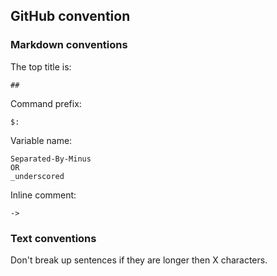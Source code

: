 ## GitHub convention

### Markdown conventions

The top title is:  
```
##
```

Command prefix:  
```
$:
```

Variable name:  
```
Separated-By-Minus
OR
_underscored
```

Inline comment:  
```
->
```

### Text conventions

Don't break up sentences if they are longer then X characters.  
